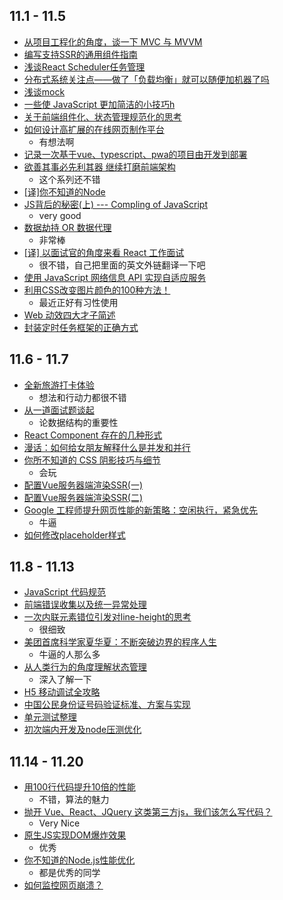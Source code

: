 ## 11.1 - 11.5
* [从项目工程化的角度，谈一下 MVC 与 MVVM](https://mp.weixin.qq.com/s/uKu5duM81HDJlHqOaJCsBg)
* [编写支持SSR的通用组件指南](https://mp.weixin.qq.com/s?__biz=MzU0OTExNzYwNg==&mid=2247484455&idx=1&sn=62adb724769dabe449e43ec68fc37778&chksm=fbb58feeccc206f86985e615908495aad63d9315927589ab528995154d6d61a5d1c9a0bbf6eb&token=781711217&lang=zh_CN&rd2werd=1#wechat_redirect)
* [浅谈React Scheduler任务管理](https://zhuanlan.zhihu.com/p/48254036)
* [分布式系统关注点——做了「负载均衡」就可以随便加机器了吗](https://mp.weixin.qq.com/s/IUamaTBWGqjrn3uD90C6uw)
* [浅谈mock](https://juejin.im/post/5bd82d796fb9a05d25682a66)
* [一些使 JavaScript 更加简洁的小技巧h](http://www.css88.com/archives/9868)
* [关于前端组件化、状态管理规范化的思考](https://juejin.im/post/5bd9ab2b6fb9a0222458be02)
* [如何设计高扩展的在线网页制作平台](https://juejin.im/post/5bd83daee51d4524b50d23b5)
  * 有想法啊
* [记录一次基于vue、typescript、pwa的项目由开发到部署](https://juejin.im/post/5ba3d205e51d450e8477af33)
* [欲善其事必先利其器 继续打磨前端架构](https://juejin.im/post/5bcf69105188255c69784280)
  * 这个系列还不错
* [[译]你不知道的Node](https://houxingyi.github.io/2018/10/20/2018-10-10-you-dont-know-Node/)
* [JS背后的秘密(上) --- Compling of JavaScript](https://mp.weixin.qq.com/s/Uvj99Oopg46NxOiCH4E1HA)
  * very good
* [数据劫持 OR 数据代理](https://mp.weixin.qq.com/s/SPoxin9LYJ4Bp0goliEaUw)
  * 非常棒
* [[译] 以面试官的角度来看 React 工作面试](https://juejin.im/post/5bca74cfe51d450e9163351b)
  * 很不错，自己把里面的英文外链翻译一下吧
* [使用 JavaScript 网络信息 API 实现自适应服务](https://github.com/xitu/gold-miner/blob/master/TODO1/adaptive-serving-using-javascript-and-the-network-information-api.md)
* [利用CSS改变图片颜色的100种方法！](https://mp.weixin.qq.com/s/_8vpfui02sW7DFG-1TXnsw)
  * 最近正好有习性使用
* [Web 动效四大才子简述](https://juejin.im/post/5bc58bd9e51d450e721108a4)
* [封装定时任务框架的正确方式](https://juejin.im/post/5bc5bee9f265da0af1616ba1)

## 11.6 - 11.7
* [全新旅游打卡体验](http://pjhubs.com/2018/11/04/PFollow开源/)
  * 想法和行动力都很不错
* [从一道面试题谈起](https://mp.weixin.qq.com/s/va_23rCJhnr2LA9ILncNeg)
  * 论数据结构的重要性
* [React Component 存在的几种形式](https://w3ctrain.com/2018/11/05/react-component-types/)
* [漫话：如何给女朋友解释什么是并发和并行](https://mp.weixin.qq.com/s/dfAKnpeLKPymULL7vRSYUA)
* [你所不知道的 CSS 阴影技巧与细节](http://www.cnblogs.com/coco1s/p/9913885.html)
  * 会玩
* [配置Vue服务器端渲染SSR(一)](https://juejin.im/post/5bd72cd4f265da0a857ac326)
* [配置Vue服务器端渲染SSR(二)](https://juejin.im/post/5bdf0c7ce51d454b89324b1c)
* [Google 工程师提升网页性能的新策略：空闲执行，紧急优先](https://juejin.im/post/5bdec712e51d4505525b0fba)
  * 牛逼
* [如何修改placeholder样式](http://spaceblog.cn/post/placeholder)

## 11.8 - 11.13
* [JavaScript 代码规范](https://github.com/BingKui/javascript-zh)
* [前端错误收集以及统一异常处理](https://juejin.im/post/5be2b0f6e51d4523161b92f0)
* [一次内联元素错位引发对line-height的思考](https://juejin.im/post/5be3a54ee51d4569f24c7624)
  * 很细致
* [美团首席科学家夏华夏：不断突破边界的程序人生](https://mp.weixin.qq.com/s/VsBilRVaeCroG6x-6VpOXg)
  * 牛逼的人那么多
* [从人类行为的角度理解状态管理](https://juejin.im/post/5be548f1f265da61327ed284)
  * 深入了解一下
* [H5 移动调试全攻略](http://jartto.wang/2018/11/01/mobile-debug/)
* [中国公民身份证号码验证标准、方案与实现](https://www.nickboy.cc/%E4%B8%AD%E5%9B%BD%E5%85%AC%E6%B0%91%E8%BA%AB%E4%BB%BD%E8%AF%81%E5%8F%B7%E7%A0%81%E9%AA%8C%E8%AF%81%E6%A0%87%E5%87%86%E3%80%81%E6%96%B9%E6%A1%88%E4%B8%8E%E5%AE%9E%E7%8E%B0.html)
* [单元测试整理](https://juejin.im/post/5be2afe6e51d457dc3219961)
* [初次端内开发及node压测优化](https://juejin.im/post/5be8dd9b6fb9a049a81ed6dd)

## 11.14 - 11.20
* [用100行代码提升10倍的性能](http://qingbob.com/trie/)
  * 不错，算法的魅力
* [抛开 Vue、React、JQuery 这类第三方js，我们该怎么写代码？](https://mp.weixin.qq.com/s/B5Nl7vee9yWdcd_oxn0bXQ)
  * Very Nice
* [原生JS实现DOM爆炸效果](https://zhuanlan.zhihu.com/p/47770130)
  * 优秀
* [你不知道的Node.js性能优化](https://zhuanlan.zhihu.com/p/50055740)
  * 都是优秀的同学
* [如何监控网页崩溃？](https://zhuanlan.zhihu.com/p/40273861)